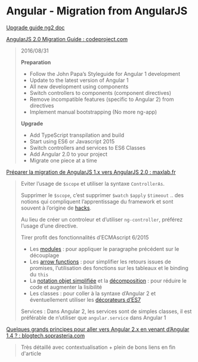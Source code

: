 # Angular - Migration from AngularJS

[Upgrade guide ng2 doc](https://angular.io/docs/ts/latest/guide/upgrade.html)

[AngularJS 2.0 Migration Guide : codeproject.com](https://www.codeproject.com/Articles/1121384/AngularJS-Migration-Guide)

> 2016/08/31
> 
> **Preparation**
> 
> - Follow the John Papa’s Styleguide for Angular 1 development
> - Update to the latest version of Angular 1
> - All new development using components
> - Switch controllers to components (component directives)
> - Remove incompatible features (specific to Angular 2) from directives
> - Implement manual bootstrapping (No more ng-app)
> 
> **Upgrade**
> 
> - Add TypeScript transpilation and build
> - Start using ES6 or Javascript 2015
> - Switch controllers and services to ES6 Classes
> - Add Angular 2.0 to your project
> - Migrate one piece at a time
> 

[Préparer la migration de AngularJS 1.x vers AngularJS 2.0 : maxlab.fr](http://maxlab.fr/javascript/migrer-de-angularjs-1-x-vers-angularjs-2-0-pratique/#foot_loc_1403_1)

> Eviter l’usage de `$scope` et utiliser la syntaxe `ControllerAs`.
> 
> Supprimer le `$scope`, c’est supprimer `$watch` `$apply` `$timeout` .. des notions qui compliquent l’apprentissage du 
> framework et sont souvent à l’origine de [hacks](http://www.bennadel.com/blog/2605-scope-evalasync-vs-timeout-in-angularjs.htm).
> 
> Au lieu de créer un controleur et d’utiliser `ng-controller`, préférez l’usage d’une directive.
> 
> Tirer profit des fonctionnalités d’ECMAscript 6/2015
>  - Les [modules](https://developer.mozilla.org/fr/docs/Web/JavaScript/Reference/Instructions/import)  : 
>  pour appliquer le paragraphe précédent sur le découplage
>  - Les [arrow functions](https://developer.mozilla.org/fr/docs/Web/JavaScript/Reference/Fonctions/Fonctions_fl%C3%A9ch%C3%A9es) : 
>  pour simplifier les retours issues de promises, l’utilisation des fonctions sur les tableaux et le binding du `this`
>  - La [notation objet simplifiée](http://ariya.ofilabs.com/2013/02/es6-and-object-literal-property-value-shorthand.html) 
>  et la [décomposition](https://developer.mozilla.org/fr/docs/Web/JavaScript/Reference/Op%C3%A9rateurs/Affecter_par_d%C3%A9composition) : 
>  pour réduire le code et augmenter la lisibilité
>  - Les classes : pour coller à la syntaxe d’Angular 2 et éventuellement utiliser les [décorateurs d’ES7](https://github.com/wycats/javascript-decorators)
> 
> Services : Dans Angular 2, les services sont de simples classes, il est préférable de n’utiliser que `angular.service` 
> dans Angular 1
>

[Quelques grands principes pour aller vers Angular 2.x en venant d’Angular 1.4 ? : blogtech.soprasteria.com](http://blogtech.soprasteria.com/2017/05/24/quelques-grands-principes-pour-aller-vers-angular-2-x-en-venant-dangular-1-4/)

> Très détaillé avec contextualisation + plein de bons liens en fin d'article
 
